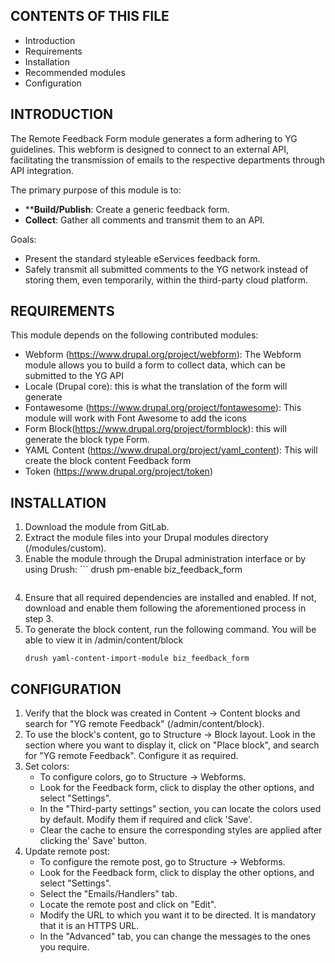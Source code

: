 ## CONTENTS OF THIS FILE

- Introduction
- Requirements
- Installation
- Recommended modules
- Configuration


## INTRODUCTION

The Remote Feedback Form module generates a form adhering to YG guidelines. This webform is designed to connect to an external API, facilitating the transmission of emails to the respective departments through API integration.

The primary purpose of this module is to:

- ****Build/Publish**:  Create a generic feedback form.
- **Collect**: Gather all comments and transmit them to an API.

Goals:

- Present the standard styleable eServices feedback form.
- Safely transmit all submitted comments to the YG network instead of storing them, even temporarily, within the third-party cloud platform.


## REQUIREMENTS

This module depends on the following contributed modules:

  - Webform (https://www.drupal.org/project/webform): The Webform module allows you to build a form to collect data, which can be submitted to the YG API
  - Locale (Drupal core): this is what the translation of the form will generate
  - Fontawesome (https://www.drupal.org/project/fontawesome): This module will work with Font Awesome to add the icons 
  - Form Block(https://www.drupal.org/project/formblock): this will generate the block type Form.
  - YAML Content (https://www.drupal.org/project/yaml_content): This will create the block content Feedback form
  - Token (https://www.drupal.org/project/token)


## INSTALLATION

1. Download the module from GitLab.
2. Extract the module files into your Drupal modules directory (/modules/custom).
3. Enable the module through the Drupal administration interface or by using Drush:    ```
    drush pm-enable biz_feedback_form
    ```
4. Ensure that all required dependencies are installed and enabled. If not, download and enable them following the aforementioned process in step 3.
5. To generate the block content, run the following command. You will be able to view it in /admin/content/block
    ```
    drush yaml-content-import-module biz_feedback_form
    ```


## CONFIGURATION

1. Verify that the block was created in Content -> Content blocks and search for "YG remote Feedback" (/admin/content/block).
2. To use the block's content, go to Structure -> Block layout. Look in the section where you want to display it, click on "Place block", and search for "YG remote Feedback". Configure it as required.
3. Set colors: 
   - To configure colors, go to Structure -> Webforms.
   - Look for the Feedback form, click to display the other options, and select "Settings".
   - In the "Third-party settings" section, you can locate the colors used by default. Modify them if required and click 'Save'.
   - Clear the cache to ensure the corresponding styles are applied after clicking the' Save' button.
4. Update remote post:
	 - To configure the remote post, go to Structure -> Webforms.
	 - Look for the Feedback form, click to display the other options, and select "Settings".
	 - Select the "Emails/Handlers" tab.
	 - Locate the remote post and click on "Edit".
	 - Modify the URL to which you want it to be directed. It is mandatory that it is an HTTPS URL.
	 - In the "Advanced" tab, you can change the messages to the ones you require.
